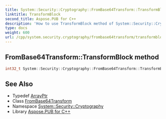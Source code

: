 ```yaml
---
title: System::Security::Cryptography::FromBase64Transform::TransformBlock method
linktitle: TransformBlock
second_title: Aspose.PUB for C++
description: 'How to use TransformBlock method of System::Security::Cryptography::FromBase64Transform class in C++.'
type: docs
weight: 600
url: /cpp/system.security.cryptography/frombase64transform/transformblock/
---
```

## FromBase64Transform::TransformBlock method




```cpp
int32_t System::Security::Cryptography::FromBase64Transform::TransformBlock(System::ArrayPtr<uint8_t> inputBuffer, int32_t inputOffset, int32_t inputCount, System::ArrayPtr<uint8_t> outputBuffer, int32_t outputOffset)
```

## See Also

* Typedef [ArrayPtr](../../../system/arrayptr/)
* Class [FromBase64Transform](../)
* Namespace [System::Security::Cryptography](../../)
* Library [Aspose.PUB for C++](../../../)

